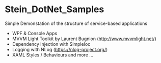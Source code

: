 # Stein_DotNet_Samples

Simple Demonstation of the structure of service-based applications

- WPF & Console Apps
- MVVM Light Toolkit by Laurent Bugnion (http://www.mvvmlight.net/)
- Dependency Injection with SimpleIoc
- Logging with NLog (https://nlog-project.org/)
- XAML Styles / Behaviours and more ... 
